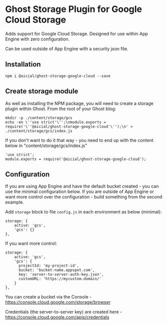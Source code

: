 # Ghost Storage Plugin for Google Cloud Storage
Adds support for Google Cloud Storage. Designed for use within App Engine with zero configuration.

Can be used outside of App Engine with a security json file.

## Installation

    npm i @aicial/ghost-storage-google-cloud --save

## Create storage module

As well as installing the NPM package, you will need to create a storage plugin within Ghost. From the root of your Ghost blog:

    mkdir -p ./content/storage/gcs
    echo -en \''use strict'\'';\nmodule.exports = require('\''@aicial/ghost-storage-google-cloud'\'');\n' > ./content/storage/gcs/index.js

If you don't want to do it that way - you need to end up with the content below in "content/storage/gcs/index.js"

    'use strict';
    module.exports = require('@aicial/ghost-storage-google-cloud');

## Configuration

If you are using App Engine and have the default bucket created - you can use the minimal configuration below. If you are outside of App Engine or want more control over the configuration - build something from the second example.

Add `storage` block to file `config.js` in each environment as below (minimal):

    storage: {
        active: 'gcs',
        'gcs': {}
    },

If you want more control:

    storage: {
        active: 'gcs',
        'gcs': {
          projectId: 'my-project-id',
          bucket: 'bucket-name.appspot.com',
          key: 'server-to-server-auth-key.json',
          customURL: 'https://mycustom.domain/'
        }
    },

You can create a bucket via the Console - https://console.cloud.google.com/storage/browser

Credentials (the server-to-server key) are created here - https://console.cloud.google.com/apis/credentials
